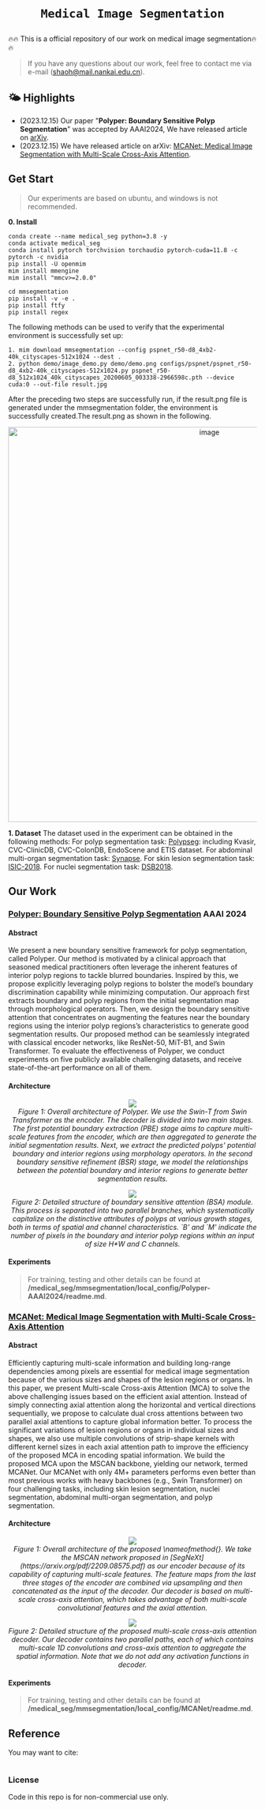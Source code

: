 # <p align=center>`Medical Image Segmentation`</p>


:fire::fire: This is a official repository of our work on medical image segmentation:fire::fire:

> If you have any questions about our work, feel free to contact me via e-mail (shaoh@mail.nankai.edu.cn).


## 🌤️ Highlights
- (2023.12.15) Our paper "**Polyper: Boundary Sensitive Polyp Segmentation**" was accepted by AAAI2024, We have released article on [arXiv](https://arxiv.org/abs/2312.08735).
- (2023.12.15) We have released article on arXiv: [MCANet: Medical Image Segmentation with Multi-Scale Cross-Axis Attention](https://arxiv.org/abs/2312.08866).

## Get Start
> Our experiments are based on ubuntu, and windows is not recommended.
> 
**0. Install**

```
conda create --name medical_seg python=3.8 -y
conda activate medical_seg
conda install pytorch torchvision torchaudio pytorch-cuda=11.8 -c pytorch -c nvidia
pip install -U openmim
mim install mmengine
mim install "mmcv>=2.0.0"

cd mmsegmentation
pip install -v -e .
pip install ftfy
pip install regex
```

The following methods can be used to verify that the experimental environment is successfully set up:
```
1. mim download mmsegmentation --config pspnet_r50-d8_4xb2-40k_cityscapes-512x1024 --dest .
2. python demo/image_demo.py demo/demo.png configs/pspnet/pspnet_r50-d8_4xb2-40k_cityscapes-512x1024.py pspnet_r50-d8_512x1024_40k_cityscapes_20200605_003338-2966598c.pth --device cuda:0 --out-file result.jpg
```
After the preceding two steps are successfully run, if the result.png file is generated under the mmsegmentation folder, the environment is successfully created.The result.png as shown in the following.

<p align="center"><img width="800" alt="image" src="https://github.com/haoshao-nku/medical_seg/blob/master/mmsegmentation/demo/result.jpg"></p> 

**1. Dataset**
The dataset used in the experiment can be obtained in the following methods:
For polyp segmentation task: [Polypseg](https://github.com/DengPingFan/PraNet): including Kvasir, CVC-ClinicDB, CVC-ColonDB, EndoScene and ETIS dataset.
For abdominal multi-organ segmentation task: [Synapse](https://github.com/Beckschen/TransUNet).
For skin lesion segmentation task: [ISIC-2018](https://challenge.isic-archive.com/data/#2018).
For nuclei segmentation task: [DSB2018](https://www.kaggle.com/c/data-science-bowl-2018).

## Our Work

### [Polyper: Boundary Sensitive Polyp Segmentation](https://arxiv.org/abs/2312.08735) AAAI 2024

#### **Abstract**

We present a new boundary sensitive framework for polyp segmentation, called Polyper. Our method is motivated by a clinical approach that seasoned medical practitioners often leverage the inherent features of interior polyp regions to tackle blurred boundaries. Inspired by this, we propose explicitly leveraging polyp regions to bolster the model’s boundary discrimination capability while minimizing computation. Our approach first extracts boundary and polyp regions from the initial segmentation map through morphological operators. Then, we design the boundary sensitive attention that concentrates on augmenting the features near the boundary regions using the interior polyp regions’s characteristics to generate good segmentation results. Our proposed method can be seamlessly integrated with classical encoder networks, like ResNet-50, MiT-B1, and Swin Transformer. To evaluate the effectiveness of Polyper, we conduct experiments on five publicly available challenging datasets, and receive state-of-the-art performance on all of them.

#### Architecture

<p align="center">
    <img src="https://github.com/haoshao-nku/medical_seg/blob/master/fig/pipline_polyper.png"/> <br />
    <em> 
    Figure 1: Overall architecture of Polyper. We use the Swin-T from Swin Transformer as the encoder. The decoder is divided into two main stages. The first potential boundary extraction (PBE) stage aims to capture multi-scale features from the encoder, which are then aggregated to generate the initial segmentation results. Next, we extract the predicted polyps' potential boundary and interior regions using morphology operators. In the second boundary sensitive refinement (BSR) stage, we model the relationships between the potential boundary and interior regions to generate better segmentation results.
    </em>
</p>


<p align="center">
    <img src="https://github.com/haoshao-nku/medical_seg/blob/master/fig/refine_polyper.png"/> <br />
    <em> 
    Figure 2: Detailed structure of boundary sensitive attention (BSA) module. This process is separated into two parallel branches, which systematically capitalize on the distinctive attributes of polyps at various growth stages, both in terms of spatial and channel characteristics. `B' and `M' indicate the number of pixels in the boundary and interior polyp regions within an input of size H*W and C channels.
    </em>
</p>

#### Experiments

> For training, testing and other details can be found at **/medical_seg/mmsegmentation/local_config/Polyper-AAAI2024/readme.md**.

### [MCANet: Medical Image Segmentation with Multi-Scale Cross-Axis Attention](https://arxiv.org/abs/2312.08866)

#### **Abstract**


Efficiently capturing multi-scale information and building long-range dependencies among pixels are essential for medical image segmentation because of the various sizes and shapes of the lesion regions or organs. In this paper, we present Multi-scale Cross-axis Attention (MCA) to solve the above challenging issues based on the efficient axial attention. Instead of simply connecting axial attention along the horizontal and vertical directions sequentially, we propose to calculate dual cross attentions between two parallel axial attentions to capture global information better. To process the significant variations of lesion regions or organs in individual sizes and shapes, we also use multiple convolutions of strip-shape kernels with different kernel sizes in each axial attention path to improve the efficiency of the proposed MCA in encoding spatial information. We build the proposed MCA upon the MSCAN backbone, yielding our network, termed MCANet. Our MCANet with only 4M+ parameters performs even better than most previous works with heavy backbones (e.g., Swin Transformer) on four challenging tasks, including skin lesion segmentation, nuclei segmentation, abdominal multi-organ segmentation, and polyp segmentation.

#### Architecture



<p align="center">
    <img src="https://github.com/haoshao-nku/medical_seg/blob/master/fig/pipeline-MCANet.png"/> <br />
    <em> 
    Figure 1: Overall architecture of the proposed \nameofmethod{}. We take the MSCAN network proposed in [SegNeXt](https://arxiv.org/pdf/2209.08575.pdf) as our encoder because of its capability of capturing multi-scale features. The feature maps from the last three stages of the encoder are combined via upsampling and then concatenated as the input of the decoder. Our decoder is based on multi-scale cross-axis attention, which takes advantage of both multi-scale convolutional features and the axial attention.
    </em>
</p>



<p align="center">
    <img src="https://github.com/haoshao-nku/medical_seg/blob/master/fig/decoder-MCANet.png"/> <br />
    <em> 
    Figure 2: Detailed structure of the proposed multi-scale cross-axis attention decoder. Our decoder contains two parallel paths, each of which contains multi-scale 1D convolutions and cross-axis attention to aggregate the spatial information. Note that we do not add any activation functions in decoder.
    </em>
</p>


#### Experiments

> For training, testing and other details can be found at **/medical_seg/mmsegmentation/local_config/MCANet/readme.md**.

## Reference
You may want to cite:
```

```

### License

Code in this repo is for non-commercial use only.